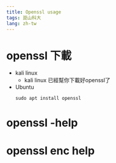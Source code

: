```yaml
---
title: Openssl usage
tags: 崑山科大
lang: zh-tw
---
```


# openssl 下載
- kali linux
    - kali linux 已經幫你下載好openssl了
- Ubuntu
    ```shell=
    sudo apt install openssl
    ```
# openssl -help

# openssl enc help